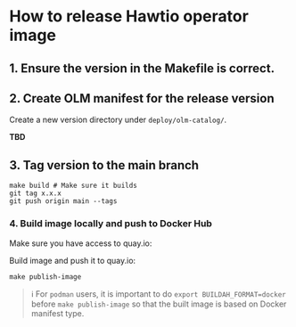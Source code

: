 # How to release Hawtio operator image

## 1. Ensure the version in the Makefile is correct.

## 2. Create OLM manifest for the release version

Create a new version directory under `deploy/olm-catalog/`.

**TBD**

## 3. Tag version to the main branch

```console
make build # Make sure it builds
git tag x.x.x
git push origin main --tags
```

### 4. Build image locally and push to Docker Hub

Make sure you have access to quay.io:

Build image and push it to quay.io:

```console
make publish-image
```

> :information_source: For `podman` users, it is important to do `export BUILDAH_FORMAT=docker` before `make publish-image` so that the built image is based on Docker manifest type.
